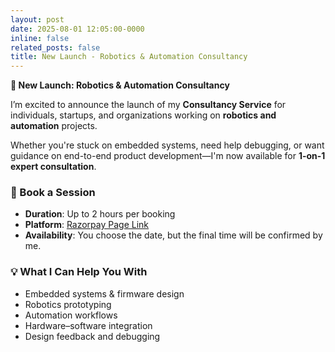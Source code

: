 ```yaml
---
layout: post
date: 2025-08-01 12:05:00-0000
inline: false
related_posts: false
title: New Launch - Robotics & Automation Consultancy
---
```



**🚀 New Launch: Robotics & Automation Consultancy**

I’m excited to announce the launch of my **Consultancy Service** for individuals, startups, and organizations working on **robotics and automation** projects.

Whether you're stuck on embedded systems, need help debugging, or want guidance on end-to-end product development—I'm now available for **1-on-1 expert consultation**.

### 📅 Book a Session

* **Duration**: Up to 2 hours per booking
* **Platform**: [Razorpay Page Link](https://rzp.io/rzp/creativenet-consultancy)
* **Availability**: You choose the date, but the final time will be confirmed by me.

### 💡 What I Can Help You With

* Embedded systems & firmware design
* Robotics prototyping
* Automation workflows
* Hardware–software integration
* Design feedback and debugging

